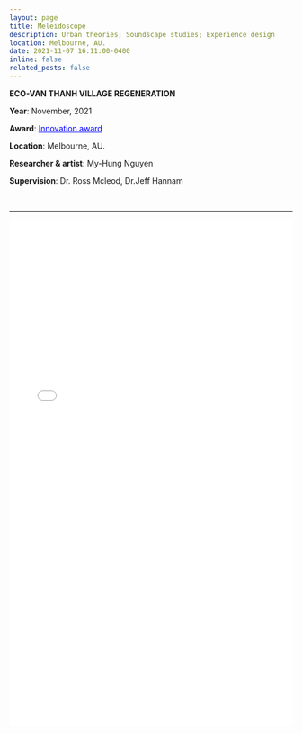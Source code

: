 ```yaml
---
layout: page
title: Meleidoscope
description: Urban theories; Soundscape studies; Experience design
location: Melbourne, AU.
date: 2021-11-07 16:11:00-0400
inline: false
related_posts: false
---
```


**ECO-VAN THANH VILLAGE REGENERATION**


**Year**: November, 2021


**Award**: <a href="https://www.rmitmdit.com/major-projects" target="_blank" style="text decoration:underline; color: blue;">Innovation award</a>


**Location**: Melbourne, AU.
​

**Researcher & artist**: My-Hung Nguyen


**Supervision**: Dr. Ross Mcleod, Dr.Jeff Hannam

<br>
<hr>

<!-- <iframe src="/assets/pdf/Meleidoscope_Hung Nguyen Edition 2023 (spread).pdf#zoom=40" width="100%" height="900" frameborder="no" border="0" marginwidth="0" marginheight="0"></iframe> -->
<iframe src="/assets/pdf/2021_Hung Nguyen_Awarded project_Meleidoscope (spread)_compressed.pdf#view=fitH" width="100%" height="900" frameborder="no" border="0" marginwidth="0" marginheight="0"></iframe>